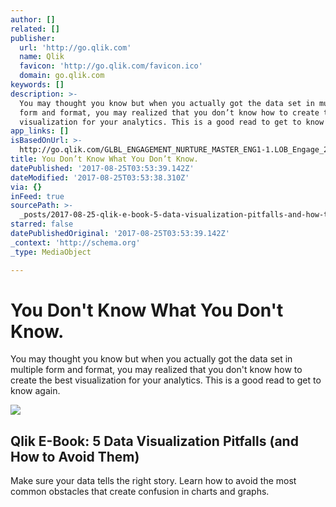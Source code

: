 ```yaml
---
author: []
related: []
publisher:
  url: 'http://go.qlik.com'
  name: Qlik
  favicon: 'http://go.qlik.com/favicon.ico'
  domain: go.qlik.com
keywords: []
description: >-
  You may thought you know but when you actually got the data set in multiple
  form and format, you may realized that you don’t know how to create the best
  visualization for your analytics. This is a good read to get to know again.
app_links: []
isBasedOnUrl: >-
  http://go.qlik.com/GLBL_ENGAGEMENT_NURTURE_MASTER_ENG1-1.LOB_Engage_2015_Tch2_PRG_LOB_Engage_2015_Tch2_LP.html?mkt_tok=eyJpIjoiT1RneFpHSmtaR1k1TnpWaSIsInQiOiJDa1lpWjJocEdhbTllVSt6NXBvc3ZOdldSNjhEVHNpaG5wVUZ2MWFqUnZFKzNsTDFFckdsTWJWTDlXR0Z5MWYyZmd5UDIrN2xJQjhYTngzRkhLRkx1QzJCalBmVGM4SE5VMFwvSHR4RUJ1WFwvT2U2aDNmaWV0OUFpWkdYWU5zd0FOSGVweUtiQVM0ZkRvQ3A2YW0rdWFDZz09In0%3D
title: You Don’t Know What You Don’t Know.
datePublished: '2017-08-25T03:53:39.142Z'
dateModified: '2017-08-25T03:53:38.310Z'
via: {}
inFeed: true
sourcePath: >-
  _posts/2017-08-25-qlik-e-book-5-data-visualization-pitfalls-and-how-to-avoid.md
starred: false
datePublishedOriginal: '2017-08-25T03:53:39.142Z'
_context: 'http://schema.org'
_type: MediaObject

---
```

# You Don't Know What You Don't Know.

You may thought you know but when you actually got the data set in multiple form and format, you may realized that you don't know how to create the best visualization for your analytics. This is a good read to get to know again.

<article style=""><img src="https://imgflo.herokuapp.com/graph/2b2431f8e7ba7b0/fddb249e98e3ea45b36df6d6f6fb66eb/croprotate.png?cropheight=179&amp;cropwidth=230&amp;degrees=0&amp;input=http%3A%2F%2Fgo.qlik.com%2Frs%2Fqliktech%2Fimages%2FGLBL_2014_H1_5_Pitfalls_Ebook_Reg_LP_IMG.png&amp;x=0&amp;y=7" /><h1>Qlik E-Book: 5 Data Visualization Pitfalls (and How to Avoid Them)</h1><p>Make sure your data tells the right story. Learn how to avoid the most common obstacles that create confusion in charts and graphs.</p></article>